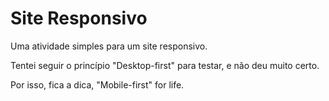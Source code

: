 # Site Responsivo

<p>Uma atividade simples para um site responsivo.</p>
<p>Tentei seguir o princípio "Desktop-first" para testar, e não deu muito certo.</p>
<p>Por isso, fica a dica, "Mobile-first" for life.</p>

